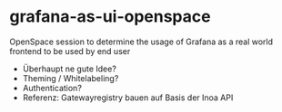 # grafana-as-ui-openspace

OpenSpace session to determine the usage of Grafana as a real world frontend to be used by end user

- Überhaupt ne gute Idee?
- Theming / Whitelabeling?
- Authentication?
- Referenz: Gatewayregistry bauen auf Basis der Inoa API
